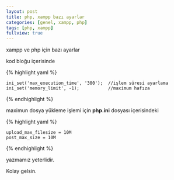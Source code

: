 ```yaml
---
layout: post
title: php, xampp bazı ayarlar
categories: [genel, xampp, php]
tags: [php, xampp]
fullview: true
---
```


xampp ve php için bazı ayarlar

kod bloğu içerisinde

{% highlight yaml %}

    
    ini_set('max_execution_time', '300');  //işlem süresi ayarlama
    ini_set('memory_limit', -1);           //maximum hafıza 

{% endhighlight %}

maximun dosya yükleme işlemi için **php.ini** dosyası içerisindeki

{% highlight yaml %}

    upload_max_filesize = 10M
    post_max_size = 10M

{% endhighlight %}


yazmamız yeterlidir.


Kolay gelsin.

